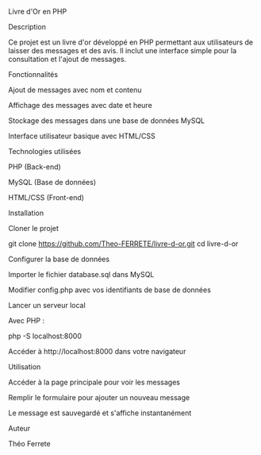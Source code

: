 Livre d'Or en PHP

Description

Ce projet est un livre d'or développé en PHP permettant aux utilisateurs de laisser des messages et des avis. Il inclut une interface simple pour la consultation et l'ajout de messages.

Fonctionnalités

Ajout de messages avec nom et contenu

Affichage des messages avec date et heure

Stockage des messages dans une base de données MySQL

Interface utilisateur basique avec HTML/CSS

Technologies utilisées

PHP (Back-end)

MySQL (Base de données)

HTML/CSS (Front-end)

Installation

Cloner le projet

git clone https://github.com/Theo-FERRETE/livre-d-or.git
cd livre-d-or

Configurer la base de données

Importer le fichier database.sql dans MySQL

Modifier config.php avec vos identifiants de base de données

Lancer un serveur local

Avec PHP :

php -S localhost:8000

Accéder à http://localhost:8000 dans votre navigateur

Utilisation

Accéder à la page principale pour voir les messages

Remplir le formulaire pour ajouter un nouveau message

Le message est sauvegardé et s'affiche instantanément

Auteur

Théo Ferrete



